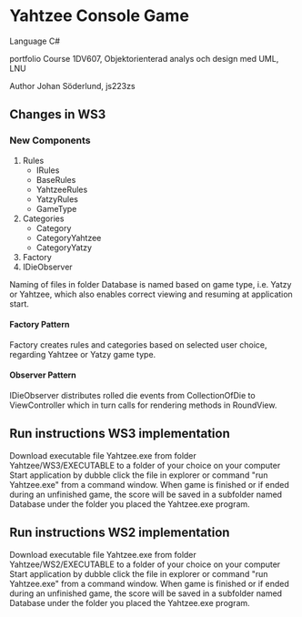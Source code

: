 

# Yahtzee Console Game

<p> Language    C#
<p> portfolio   Course 1DV607, Objektorienterad analys och design med UML, LNU
<p> Author      Johan Söderlund, js223zs

## Changes in WS3

### New Components
1. Rules
    * IRules
    * BaseRules
    * YahtzeeRules
    * YatzyRules
    * GameType
2. Categories
    * Category
    * CategoryYahtzee
    * CategoryYatzy
3. Factory
4. IDieObserver

Naming of files in folder Database is named based on game type, i.e. Yatzy or Yahtzee, which also enables correct viewing and resuming at application start. 

#### Factory Pattern
Factory creates rules and categories based on selected user choice, regarding Yahtzee or Yatzy game type. 

#### Observer Pattern
IDieObserver distributes rolled die events from CollectionOfDie to ViewController which in turn calls for rendering methods in RoundView.



## Run instructions WS3 implementation
Download executable file Yahtzee.exe from folder Yahtzee/WS3/EXECUTABLE to a folder of your choice on your computer
Start application by dubble click the file in explorer or command "run Yahtzee.exe" from a command window.
When game is finished or if ended during an unfinished game, the score will be saved in a subfolder named Database under 
the folder you placed the Yahtzee.exe program.

## Run instructions WS2 implementation
Download executable file Yahtzee.exe from folder Yahtzee/WS2/EXECUTABLE to a folder of your choice on your computer
Start application by dubble click the file in explorer or command "run Yahtzee.exe" from a command window.
When game is finished or if ended during an unfinished game, the score will be saved in a subfolder named Database under 
the folder you placed the Yahtzee.exe program.

